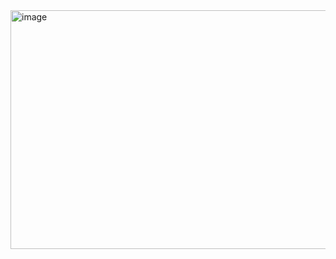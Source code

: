 <img width="790" height="382" alt="image" src="https://github.com/user-attachments/assets/00766e49-c229-4cef-bec4-3897b05b044a" />
